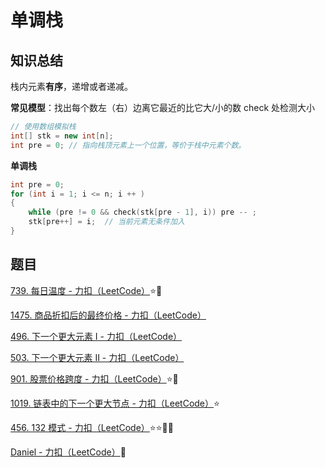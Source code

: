 # 单调栈

## 知识总结

栈内元素**有序**，递增或者递减。

**常见模型**：找出每个数左（右）边离它最近的比它大/小的数  check 处检测大小

```java
// 使用数组模拟栈
int[] stk = new int[n];
int pre = 0; // 指向栈顶元素上一个位置，等价于栈中元素个数。
```

**单调栈**

```c++
int pre = 0; 
for (int i = 1; i <= n; i ++ )
{
    while (pre != 0 && check(stk[pre - 1], i)) pre -- ;
    stk[pre++] = i;  // 当前元素无条件加入
}
```

## 题目

[739. 每日温度 - 力扣（LeetCode）](https://leetcode.cn/problems/daily-temperatures/description/):star::star2:

[1475. 商品折扣后的最终价格 - 力扣（LeetCode）](https://leetcode.cn/problems/final-prices-with-a-special-discount-in-a-shop/description/)

[496. 下一个更大元素 I - 力扣（LeetCode）](https://leetcode.cn/problems/next-greater-element-i/description/)

[503. 下一个更大元素 II - 力扣（LeetCode）](https://leetcode.cn/problems/next-greater-element-ii/description/)

[901. 股票价格跨度 - 力扣（LeetCode）](https://leetcode.cn/problems/online-stock-span/description/):star::star2:

[1019. 链表中的下一个更大节点 - 力扣（LeetCode）](https://leetcode.cn/problems/next-greater-node-in-linked-list/description/):star:

[456. 132 模式 - 力扣（LeetCode）](https://leetcode.cn/problems/132-pattern/description/):star::star::star2::star2:

[Daniel - 力扣（LeetCode）](https://leetcode.cn/u/hbhdhd/):star2: